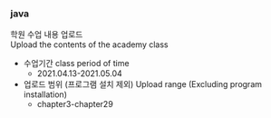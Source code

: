 ### java
학원 수업 내용 업로드  
Upload the contents of the academy class  
* 수업기간 class period of time 
  * 2021.04.13-2021.05.04   
* 업로드 범위 (프로그램 설치 제외) Upload range (Excluding program installation) 
  * chapter3-chapter29

